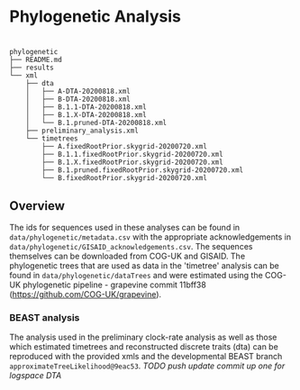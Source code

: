 # Phylogenetic Analysis
# 
```
phylogenetic
├── README.md
├── results
└── xml
    ├── dta 
    │   ├── A-DTA-20200818.xml
    │   ├── B-DTA-20200818.xml
    │   ├── B.1.1-DTA-20200818.xml
    │   ├── B.1.X-DTA-20200818.xml
    │   └── B.1.pruned-DTA-20200818.xml
    ├── preliminary_analysis.xml
    └── timetrees
        ├── A.fixedRootPrior.skygrid-20200720.xml
        ├── B.1.1.fixedRootPrior.skygrid-20200720.xml
        ├── B.1.X.fixedRootPrior.skygrid-20200720.xml
        ├── B.1.pruned.fixedRootPrior.skygrid-20200720.xml
        └── B.fixedRootPrior.skygrid-20200720.xml
```
## Overview
The ids for sequences  used in these analyses can be found in `data/phylogenetic/metadata.csv` with the appropriate acknowledgements in `data/phylogenetic/GISAID_acknowledgements.csv`. The sequences themselves can be downloaded from COG-UK and GISAID. The phylogenetic trees that are used as data in the 'timetree' analysis can be found in `data/phylogenetic/dataTrees` and were estimated using the COG-UK phylogenetic pipeline - grapevine commit 11bff38 (https://github.com/COG-UK/grapevine). 


### BEAST analysis
The analysis used in the preliminary clock-rate analysis as well as those which estimated timetrees and reconstructed discrete traits (dta) can be reproduced with the provided xmls and the developmental BEAST branch `approximateTreeLikelihood@9eac53`. 
*TODO push update commit up one for logspace DTA*
